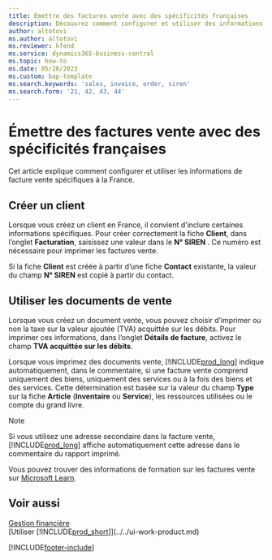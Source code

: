 ```yaml
---
title: Émettre des factures vente avec des spécificités françaises
description: Découvrez comment configurer et utiliser des informations spécifiques à la France dans les factures vente destinées à la France.
author: altotovi
ms.author: altotovi
ms.reviewer: kfend
ms.service: dynamics365-business-central
ms.topic: how-to
ms.date: 05/26/2023
ms.custom: bap-template
ms.search.keywords: 'sales, invoice, order, siren'
ms.search.form: '21, 42, 43, 44'
---
```


# <a name="deliver-sales-invoices-with-french-specifics"></a>Émettre des factures vente avec des spécificités françaises

Cet article explique comment configurer et utiliser les informations de facture vente spécifiques à la France.

## <a name="create-a-new-customer"></a>Créer un client

Lorsque vous créez un client en France, il convient d’inclure certaines informations spécifiques. Pour créer correctement la fiche **Client**, dans l’onglet **Facturation**, saisissez une valeur dans le **N° SIREN** . Ce numéro est nécessaire pour imprimer les factures vente.

Si la fiche **Client** est créée à partir d’une fiche **Contact** existante, la valeur du champ **N° SIREN** est copié à partir du contact.

## <a name="work-with-the-sales-documents"></a>Utiliser les documents de vente

Lorsque vous créez un document vente, vous pouvez choisir d’imprimer ou non la taxe sur la valeur ajoutée (TVA) acquittée sur les débits. Pour imprimer ces informations, dans l’onglet **Détails de facture**, activez le champ **TVA acquittée sur les débits**.

Lorsque vous imprimez des documents vente, [!INCLUDE[prod_long](../../includes/prod_long.md)] indique automatiquement, dans le commentaire, si une facture vente comprend uniquement des biens, uniquement des services ou à la fois des biens et des services. Cette détermination est basée sur la valeur du champ **Type** sur la fiche **Article** (**Inventaire** ou **Service**), les ressources utilisées ou le compte du grand livre.

> [!NOTE]
> Si vous utilisez une adresse secondaire dans la facture vente, [!INCLUDE[prod_long](../../includes/prod_long.md)] affiche automatiquement cette adresse dans le commentaire du rapport imprimé.

Vous pouvez trouver des informations de formation sur les factures vente sur [Microsoft Learn](/learn/modules/process-intrastat-dynamics-365-business-central/index).

## <a name="see-also"></a>Voir aussi

[Gestion financière](../../finance.md)  
[Utiliser [!INCLUDE[prod_short](../../includes/prod_short.md)]](../../ui-work-product.md)

[!INCLUDE[footer-include](../../includes/footer-banner.md)]
